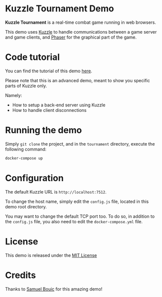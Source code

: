 # Kuzzle Tournament Demo

**Kuzzle Tournament** is a real-time combat game running in web browsers.

This demo uses [Kuzzle](http://kuzzle.io) to handle communications between a game server and game clients, and [Phaser](http://phaser.io/) for the graphical part of the game.

# Code tutorial

You can find the tutorial of this demo [here](./tutorial.md).

Please note that this is an advanced demo, meant to show you specific parts of Kuzzle only.

Namely:

* How to setup a back-end server using Kuzzle
* How to handle client disconnections


# Running the demo

Simply ``git clone`` the project, and in the ``tournament`` directory, execute the following command:

```sh
docker-compose up
```

# Configuration

The default Kuzzle URL is ``http://localhost:7512``.

To change the host name, simply edit the ``config.js`` file, located in this demo root directory.

You may want to change the default TCP port too. To do so, in addition to the ``config.js`` file, you also need to edit the ``docker-compose.yml`` file.


# License

This demo is released under the [MIT License](./LICENSE)

# Credits

Thanks to [Samuel Bouic](https://github.com/samniisan) for this amazing demo!
